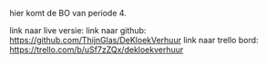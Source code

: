 hier komt de BO van periode 4.

link naar live versie:
link naar github: https://github.com/ThijnGlas/DeKloekVerhuur
link naar trello bord: https://trello.com/b/uSf7zZQx/dekloekverhuur
